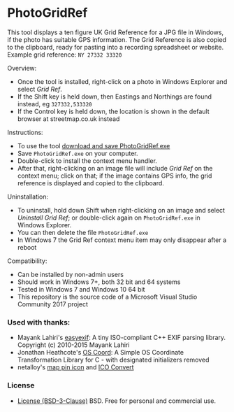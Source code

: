 PhotoGridRef
============

This tool displays a ten figure UK Grid Reference for a JPG file in Windows, if the photo has suitable GPS information.
The Grid Reference is also copied to the clipboard, ready for pasting into a recording spreadsheet or website.
Example grid reference: `NY 27332 33320`

Overview:
* Once the tool is installed, right-click on a photo in Windows Explorer and select *Grid Ref*.
* If the Shift key is held down, then Eastings and Northings are found instead, eg `327332,533320`
* If the Control key is held down, the location is shown in the default browser at streetmap.co.uk instead

Instructions:
* To use the tool [download and save PhotoGridRef.exe](bin/PhotoGridRef.exe)
* Save `PhotoGridRef.exe` on your computer.
* Double-click to install the context menu handler.
* After that, right-clicking on an image file will include *Grid Ref* on the context menu;
click on that; if the image contains GPS info, the grid reference is displayed and copied to the clipboard.

Uninstallation:
* To uninstall, hold down Shift when right-clicking on an image and select *Uninstall Grid Ref*;
  or double-click again on `PhotoGridRef.exe` in Windows Explorer.
* You can then delete the file `PhotoGridRef.exe`
* In Windows 7 the Grid Ref context menu item may only disappear after a reboot

Compatibility:
* Can be installed by non-admin users
* Should work in Windows 7+, both 32 bit and 64 systems
* Tested in Windows 7 and Windows 10 64 bit
* This repository is the source code of a Microsoft Visual Studio Community 2017 project

### Used with thanks:

  * Mayank Lahiri's [easyexif](https://github.com/mayanklahiri/easyexif): A tiny ISO-compliant C++ EXIF parsing library. Copyright (c) 2010-2015 Mayank Lahiri
  * Jonathan Heathcote's [OS Coord](https://github.com/mossblaser/os_coord): A Simple OS Coordinate Transformation Library for C - with designated initializers removed
  * netalloy's [map pin icon](https://openclipart.org/detail/169839/map-pin) and [ICO Convert](http://icoconvert.com/)

### License

* [License (BSD-3-Clause)](LICENSE) BSD. Free for personal and commercial use.

